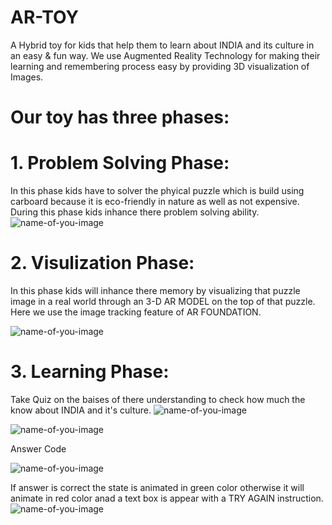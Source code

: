 # AR-TOY
 A Hybrid toy for kids that help them to learn about INDIA and its culture in an easy & fun way. We use Augmented Reality Technology for making their learning and remembering process easy by providing 3D visualization of Images.
# Our toy has three phases:

# 1. Problem Solving Phase:
  In this phase kids have to solver the phyical puzzle which is build using carboard because it is eco-friendly in nature as well as not expensive. During this phase kids inhance there problem solving ability.
![name-of-you-image](https://github.com/Arifa99/AR-TOY/blob/main/Images/Screenshot_20210118-231021_AR%20TOY.jpg)

# 2. Visulization Phase:
  In this phase kids will inhance there memory by visualizing that puzzle image in a real world through an  3-D AR MODEL on the top of that puzzle. Here we use the image tracking feature of AR FOUNDATION.
 
![name-of-you-image](https://github.com/Arifa99/AR-TOY/blob/main/Images/Screenshot_20210118-231310_AR%20TOY.jpg)


# 3. Learning Phase:
  Take Quiz on the baises of there understanding to check how much the know about INDIA and it's culture.
![name-of-you-image](https://github.com/Arifa99/AR-TOY/blob/main/Images/Screenshot_20210118-230859_AR%20TOY.jpg)


![name-of-you-image](https://github.com/Arifa99/AR-TOY/blob/main/Images/Screenshot_20210118-230905_AR%20TOY.jpg)


  Answer Code

![name-of-you-image](https://github.com/Arifa99/AR-TOY/blob/main/Images/Screenshot_20210118-204641_AR%20TOY.jpg)


  If answer is correct the state is animated in green color otherwise it will animate in red color anad a text box is appear with a TRY AGAIN instruction.
![name-of-you-image](https://github.com/Arifa99/AR-TOY/blob/main/Images/Screenshot_20210119-124543_AR%20TOY.jpg)
